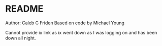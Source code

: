 # README #
Author: Caleb C Friden
Based on code by Michael Young

Cannot provide ix link as ix went down as I was logging on and has been down all night.